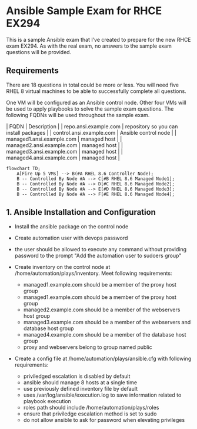 # Ansible Sample Exam for RHCE EX294

This is a sample Ansible exam that I’ve created to prepare for the new RHCE exam EX294. As with the real exam, no answers to the sample exam questions will be provided.

## Requirements

There are 18 questions in total could be more or less.
You will need five RHEL 8 virtual machines to be able to successfully complete all questions.

One VM will be configured as an Ansible control node. Other four VMs will be used to apply playbooks to solve the sample exam questions. The following FQDNs will be used throughout the sample exam.

| FQDN | Description |
| repo.ansi.example.com | repository so you can install packages |
| control.ansi.example.com | Ansible control node |
| managed1.ansi.example.com | managed host |
| managed2.ansi.example.com | managed host |
| managed3.ansi.example.com | managed host |
| managed4.ansi.example.com | managed host |

```mermaid
flowchart TD;
    A[Fire Up 5 VMs] --> B(#A RHEL 8.6 Controller Node);
    B -- Controlled By Node #A --> C[#B RHEL 8.6 Managed Node1];
    B -- Controlled By Node #A --> D[#C RHEL 8.6 Managed Node2];
    B -- Controlled By Node #A --> E[#D RHEL 8.6 Managed Node3];
    B -- Controlled By Node #A --> F[#E RHEL 8.6 Managed Node4];
```

## 1. Ansible Installation and Configuration

- Install the ansible package on the control node
- Create automation user with devops password
- the user should be allowed to execute any command without providing password to the prompt "Add the automation user to sudoers group"
- Create inventory on the control node at /home/automation/plays/inventory. Meet following requirements:

  - managed1.example.com should be a member of the proxy host group
  - managed1.example.com should be a member of the proxy host group
  - managed2.example.com should be a member of the webservers host group
  - managed3.example.com should be a member of the webservers and database host group
  - managed4.example.com should be a member of the database host group
  - proxy and webservers belong to group named public

- Create a config file at /home/automation/plays/ansible.cfg with following requirements:
  - priviledged escalation is disabled by default
  - ansible should manage 8 hosts at a single time
  - use previously defined inventory file by default
  - uses /var/log/ansible/execution.log to save information related to playbook execution
  - roles path should include /home/automation/plays/roles
  - ensure that priviledge escalation method is set to sudo
  - do not allow ansible to ask for password when elevating privileges

